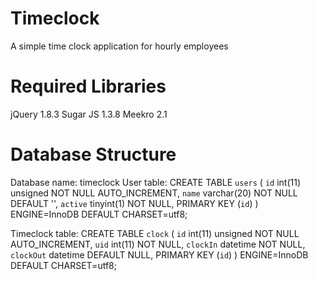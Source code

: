 Timeclock
=========

A simple time clock application for hourly employees

Required Libraries
==================

jQuery 1.8.3
Sugar JS 1.3.8
Meekro 2.1

Database Structure
==================

Database name: timeclock
User table:
CREATE TABLE `users` (
  `id` int(11) unsigned NOT NULL AUTO_INCREMENT,
  `name` varchar(20) NOT NULL DEFAULT '',
  `active` tinyint(1) NOT NULL,
  PRIMARY KEY (`id`)
) ENGINE=InnoDB DEFAULT CHARSET=utf8;

Timeclock table:
CREATE TABLE `clock` (
  `id` int(11) unsigned NOT NULL AUTO_INCREMENT,
  `uid` int(11) NOT NULL,
  `clockIn` datetime NOT NULL,
  `clockOut` datetime DEFAULT NULL,
  PRIMARY KEY (`id`)
) ENGINE=InnoDB DEFAULT CHARSET=utf8;

